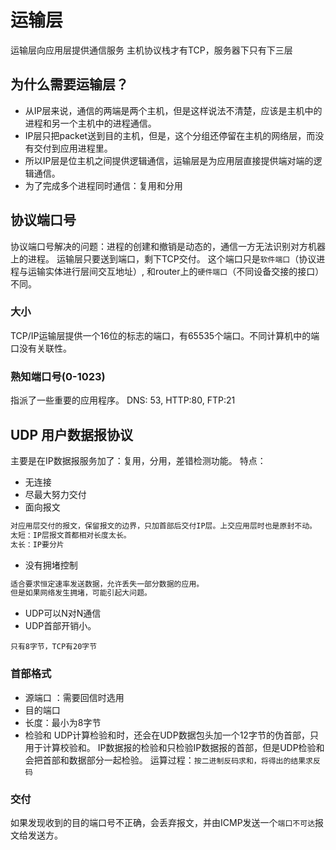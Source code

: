 # 运输层
运输层向应用层提供通信服务
主机协议栈才有TCP，服务器下只有下三层

## 为什么需要运输层？
* 从IP层来说，通信的两端是两个主机，但是这样说法不清楚，应该是主机中的进程和另一个主机中的进程通信。
* IP层只把packet送到目的主机，但是，这个分组还停留在主机的网络层，而没有交付到应用进程里。
* 所以IP层是位主机之间提供逻辑通信，运输层是为应用层直接提供端对端的逻辑通信。
* 为了完成多个进程同时通信：复用和分用

## 协议端口号
协议端口号解决的问题：进程的创建和撤销是动态的，通信一方无法识别对方机器上的进程。
运输层只要送到端口，剩下TCP交付。
这个端口只是`软件端口`（协议进程与运输实体进行层间交互地址）, 和router上的`硬件端口`（不同设备交接的接口）不同。

### 大小
TCP/IP运输层提供一个16位的标志的端口，有65535个端口。不同计算机中的端口没有关联性。

### 熟知端口号(0-1023)
指派了一些重要的应用程序。
DNS: 53, HTTP:80, FTP:21


## UDP 用户数据报协议
主要是在IP数据报服务加了：复用，分用，差错检测功能。
特点：
* 无连接
* 尽最大努力交付
* 面向报文
```Java
对应用层交付的报文，保留报文的边界，只加首部后交付IP层。上交应用层时也是原封不动。
太短：IP层报文首都相对长度太长。
太长：IP要分片
```
* 没有拥堵控制
```Java
适合要求恒定速率发送数据，允许丢失一部分数据的应用。
但是如果网络发生拥堵，可能引起大问题。
```
* UDP可以N对N通信
* UDP首部开销小。
```
只有8字节，TCP有20字节
```

### 首部格式
* 源端口 ：需要回信时选用
* 目的端口
* 长度：最小为8字节
* 检验和
UDP计算检验和时，还会在UDP数据包头加一个12字节的伪首部，只用于计算校验和。
IP数据报的检验和只检验IP数据报的首部，但是UDP检验和会把首部和数据部分一起检验。
运算过程：`按二进制反码求和，将得出的结果求反码`

### 交付
如果发现收到的目的端口号不正确，会丢弃报文，并由ICMP发送一个`端口不可达`报文给发送方。





